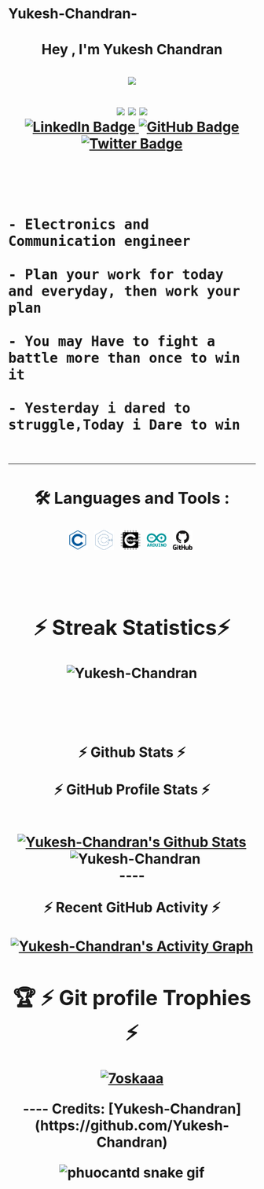 # Yukesh-Chandran-


<h1 align="center">
  Hey
  , I'm Yukesh Chandran
 
 
  <p align="center">
  <a href="https://github.com/DenverCoder1/readme-typing-svg"><img src="https://readme-typing-svg.herokuapp.com?lines=Electronics+and+Communication+Engineer;Certified+Backend+Developer;C-Programmer;Keep%20it%20simple%20,efficient&center=true&width=500&height=50"></a>
</p>
 
 
<div id="header" align="center">
<img src="https://media2.giphy.com/media/3o7aCTfyhYawdOXcFW/giphy.gif?cid=ecf05e47u2v4i03u6o1rvoxj7yxmef7r301tp546hc6hq5ul&rid=giphy.gif&ct=g" width="200"/>
  <img src="https://media4.giphy.com/media/26n7b7PjSOZJwVCmY/giphy.gif?cid=ecf05e477h47kuc7wpeyy2z4wxjdz3av15qpksh2e15ytab6&rid=giphy.gif&ct=g" width="200"/>
  <img src="https://media4.giphy.com/media/8j6RDZ9MqQVSYNTjKk/giphy.gif?cid=ecf05e47v34yz86ev5xwx0zsjp7e2e0a0cfrltsg6kuoq2l4&rid=giphy.gif&ct=g" width="200"/>
</div>


<div id="badges"align="center">
  <a href="https://www.linkedin.com/in/yukesh-chandran-3a8683245/">
    <img src="https://img.shields.io/badge/LinkedIn-blue?style=for-the-badge&logo=linkedin&logoColor=white" alt="LinkedIn Badge"/>
  </a>
  <a href="https://github.com/Yukesh-Chandran">
    <img src="https://img.shields.io/badge/GitHub-black?style=for-the-badge&logo=GitHub&logoColor=white" alt="GitHub Badge"/>
  </a>
  <a href=" https://twitter.com/YukeshChandran">
    <img src="https://img.shields.io/badge/Twitter-blue?style=for-the-badge&logo=twitter&logoColor=white" alt="Twitter Badge"/>
  </a>
<div id="badges"align="center">
<img src="https://komarev.com/ghpvc/?username=Yukesh-Chandran&style=round-round&color=green" alt=""/>
</div>

<p align="left">
  <samp>
    <br><br>
    - Electronics and Communication engineer
    <br><br>
    - Plan your work for today and everyday, then work your plan
    <br><br>
    - You may Have to fight a battle more than once to win it
    <br><br>
    - Yesterday i dared to struggle,Today i Dare to win
    <br><br>  
  </samp>
</p>

  ---

### :hammer_and_wrench: Languages and Tools :
  <img src="https://github.com/devicons/devicon/blob/master/icons/c/c-line.svg" title="C" alt="C" width="40" height="40"/>&nbsp;
  <img src="https://github.com/devicons/devicon/blob/master/icons/cplusplus/cplusplus-line.svg" title="C++" alt="C++" width="40" height="40"/>&nbsp;
  <img src="https://github.com/devicons/devicon/blob/master/icons/embeddedc/embeddedc-original-wordmark.svg" title="Embedded C" alt="C" width="40" height="40"/>&nbsp;
  <img src="https://github.com/devicons/devicon/blob/master/icons/arduino/arduino-original-wordmark.svg" title="Arduino" alt="Arduino" width="40" height="40"/>&nbsp;
  <img src="https://github.com/devicons/devicon/blob/master/icons/github/github-original-wordmark.svg" title="GitHub" alt="GitHub" width="40" height="40"/>&nbsp;
 
 
  <br>

## ⚡ Streak Statistics⚡
<p align="center"><img src="https://github-readme-streak-stats.herokuapp.com/?user=Yukesh-Chandran&theme=react" alt="Yukesh-Chandran" /></p>

<br>
<br>
   
   ⚡ Github Stats ⚡

  <summary><b> ⚡ GitHub Profile Stats ⚡</b></summary>
  <br/>
  <p align="center">
    <a href="https://github.com/anuraghazra/github-readme-stats"><img alt="Yukesh-Chandran's Github Stats" src="https://github-readme-stats.vercel.app/api?username=Yukesh-Chandran&show_icons=true&count_private=true&theme=react" height="177px"/></a>
<br/>
  &nbsp;
 <img src="https://github-readme-stats.vercel.app/api/top-langs?username=Yukesh-Chandran&langs_count=10&show_icons=true&locale=en&layout=compact&theme=react" alt="Yukesh-Chandran" height="192px"/>
  <br/>
    ----

  <summary><b>⚡ Recent GitHub Activity ⚡</b></summary>
  <br/>
   <a href="https://github.com/7oSkaaa"><img alt="Yukesh-Chandran's Activity Graph" src="https://activity-graph.herokuapp.com/graph?username=Yukesh-Chandran&custom_title=Yukesh-Chandran's%20Contribution%20Graph&theme=react" /></a>
  <br/>


## :trophy: ⚡ Git profile Trophies ⚡

<p align="center"> <a href="https://github.com/ryo-ma/github-profile-trophy"><img src="https://github-profile-trophy.vercel.app/?username=Yukesh-Chandran&layout=compact&theme=react" alt="7oskaaa" /></a> </p>
----
Credits: [Yukesh-Chandran](https://github.com/Yukesh-Chandran)

![phuocantd snake gif](https://media0.giphy.com/media/l1KtXmfi3EnjM5zpK/giphy.gif)
